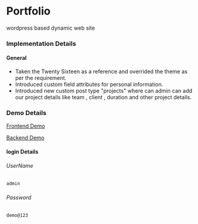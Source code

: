 # Portfolio
wordpress based dynamic web site
 
### Implementation Details
#### General
* Taken the Twenty Sixteen as a reference and overrided the  theme as per the requirement.
* Introduced custom field attributes for personal information.
* Introduced new custom post type "projects" where can admin can add our project details like team , client , duration and other project details.

### Demo Details

[Frontend Demo](http://portfolio.peopletechsoft.com/)

[Backend Demo](http://portfolio.peopletechsoft.com/wp-admin)
#### login Details
###### UserName
```bash 
admin
```

###### Password
```bash 
demo@123
```
 



  

